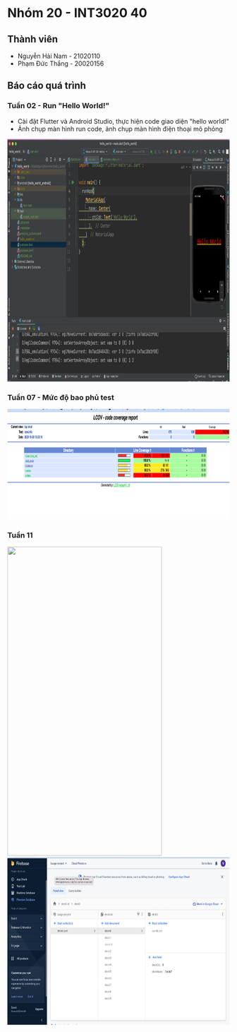 # Nhóm 20 - INT3020 40
## Thành viên
- Nguyễn Hải Nam - 21020110
- Phạm Đức Thắng - 20020156

## Báo cáo quá trình

### Tuần 02 - Run "Hello World!"
+ Cài đặt Flutter và Android Studio, thực hiện code giao diện "hello world!"
+ Ảnh chụp màn hình run code, ảnh chụp màn hình điện thoại mô phỏng

<img src="1.png" width="800" height="550"/>

### Tuần 07 - Mức độ bao phủ test
<img src="test_coverage.png" width="800" height="250"/>

### Tuần 11 
<img src="week11.gif" width="350" height="700"/>

<img src="week11_2.png" width="800" height="380"/>
